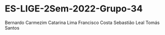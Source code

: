 # ES-LIGE-2Sem-2022-Grupo-34

Bernardo Carmezim 
Catarina Lima
Francisco Costa
Sebastião Leal
Tomás Santos
